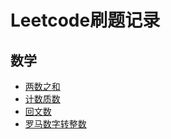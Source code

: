 # Leetcode刷题记录

## 数学

- [两数之和](Javascript/数学/two_sum.md)
- [计数质数](Javascript/数学/count_primes.md)
- [回文数](Javascript/数学/is_palindrome.md)
- [罗马数字转整数](avascript/数学/roman_to_int.md)